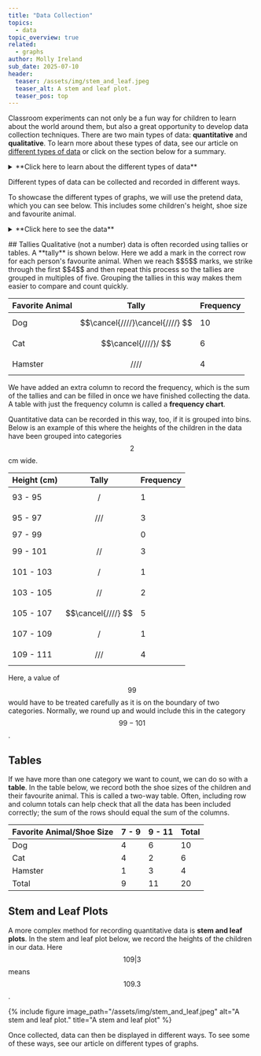 ```yaml
---
title: "Data Collection"
topics: 
  - data
topic_overview: true
related: 
  - graphs
author: Molly Ireland
sub_date: 2025-07-10
header:
  teaser: /assets/img/stem_and_leaf.jpeg
  teaser_alt: A stem and leaf plot.
  teaser_pos: top
---
```

Classroom experiments can not only be a fun way for children to learn about the world around them, but also a great opportunity to develop data collection techniques. There are two main types of data: **quantitative** and **qualitative**. To learn more about these types of data, see our article on [different types of data]({{site.baseurl}}/articles/types_of_data/) or click on the section below for a summary.

<details markdown ="1">
<summary markdown="span">**Click here to learn about the different types of data**</summary>
<p></p>
**Quantitative** data can be recorded using a number. This data could be **discrete**, taking only specific values from the real numbers, such as whole numbers. Some quantitative data can be **continuous**, taking any value from the real numbers. 

The other type of data we can collect is **qualitative** data. This is non-numerical data, such as a person's favourite animal or the colour of a car.

</details>
<p></p>

Different types of data can be collected and recorded in different ways. 

To showcase the different types of graphs, we will use the pretend data, which you can see below. This includes some children's height, shoe size and favourite animal. 

<details markdown ="1">
<summary markdown="span">**Click here to see the data**</summary>

### Data of a pretend sample of students:

| Height (cm)    | Shoe Size | Favorite Animal    |
|----------|-----|-------------|
| 106.3 | 8.5 | dog |
| 99.1 | 7.5 | cat |
| 106.7 | 9 | hamster |
| 109.5 | 11 | dog |
| 95.8 | 7 | cat |
| 104.4 | 8 | dog |
| 108.9 | 10 | dog |
| 109.3 | 10.5 | cat |
| 99.4 | 7 | hamster |
| 102.2 | 9 | dog | 
| 105.5 | 8.5 | cat | 
| 106.9 | 10 | dog | 
| 109.5 | 10 | hamster |
| 100.7 | 9 | cat |
| 95.1 | 7.5 | dog | 
| 104.4 | 9.5 | hamster | 
| 105.3 | 9.5 | dog |
| 95.9 | 7 | cat |
| 109.9 | 10.5 | dog | 
| 94.2 | 7 | dog |

</details>
<p></p>
## Tallies 
Qualitative (not a number) data is often recorded using tallies or tables. A **tally** is shown below. Here we add a mark in the correct row for each person's favourite animal. When we reach $$5$$ marks, we strike through the first $$4$$ and then repeat this process so the tallies are grouped in multiples of five. Grouping the tallies in this way makes them easier to compare and count quickly. 

| Favorite Animal | Tally                           | Frequency |
| --------------- | ------------------------------- | --------- |
| Dog             | $$\cancel{////}\cancel{////} $$ | 10        |
| Cat             | $$\cancel{////}/ $$             | 6         |
| Hamster         | $$//// $$                       | 4         |

We have added an extra column to record the frequency, which is the sum of the tallies and can be filled in once we have finished collecting the data. A table with just the frequency column is called a **frequency chart**. 

Quantitative data can be recorded in this way, too, if it is grouped into bins. Below is an example of this where the heights of the children in the data have been grouped into categories $$2$$cm wide. 

| Height (cm) | Tally              | Frequency |
| ----------- | ------------------ | --------- |
| 93 - 95     | $$/$$              | 1         |
| 95 - 97     | $$///$$            | 3         |
| 97 - 99     |                    | 0         |
| 99 - 101    | $$// $$            | 3         |
| 101 - 103   | $$/ $$             | 1         |
| 103 - 105   | $$// $$            | 2         |
| 105 - 107   | $$\cancel{////} $$ | 5         |
| 107 - 109   | $$/$$              | 1         |
| 109 - 111   | $$/// $$           | 4         |

Here, a value of $$99$$ would have to be treated carefully as it is on the boundary of two categories. Normally, we round up and would include this in the category $$99-101$$. 

## Tables 
If we have more than one category we want to count, we can do so with a **table**. In the table below, we record both the shoe sizes of the children and their favourite animal. This is called a two-way table. Often, including row and column totals can help check that all the data has been included correctly; the sum of the rows should equal the sum of the columns.

| Favorite Animal/Shoe Size       | 7 - 9                           | 9 - 11    | Total     |
| ------------------------------- | ------------------------------- | --------- | --------- |
| Dog                             | 4                               | 6         | 10        |
| Cat                             | 4                               | 2         | 6         |
| Hamster                         | 1                               | 3         | 4         |
| Total                           | 9                               | 11        | 20        |

## Stem and Leaf Plots
A more complex method for recording quantitative data is **stem and leaf plots**. In the stem and leaf plot below, we record the heights of the children in our data. Here $$109|3$$ means $$109.3$$. 

{% include figure image_path="/assets/img/stem_and_leaf.jpeg" alt="A stem and leaf plot." title="A stem and leaf plot" %}

Once collected, data can then be displayed in different ways. To see some of these ways, see our article on different types of graphs. 
